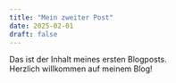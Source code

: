 ```yaml
---
title: "Mein zweiter Post"
date: 2025-02-01
draft: false
---
```


Das ist der Inhalt meines ersten Blogposts.  
Herzlich willkommen auf meinem Blog!